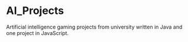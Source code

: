 # AI_Projects
Artificial intelligence gaming projects from university written in Java and one project in JavaScript. 
